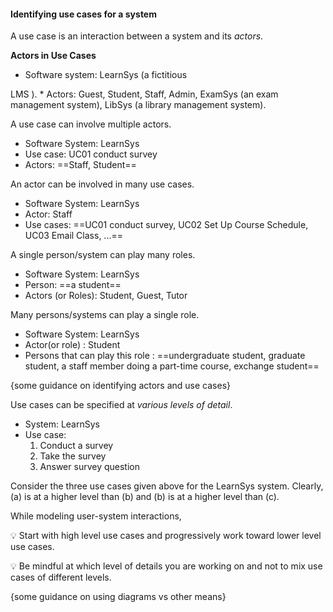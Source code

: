 <link rel="stylesheet" href="{{baseUrl}}/css/textbook.css">

<div class="website-content">

#### Identifying use cases for a system

<div id="main">

A use case is an interaction between a system and its _actors_.

**Actors in Use Cases**

<tip-box type="primary">
<include src="../../../common/definitions.md#def-actor" />
</tip-box>

<tip-box>

* Software system: LearnSys (a fictitious
<popover effect="fade" placement="right" content="Learning Management System">
    LMS
</popover>
).
* Actors: Guest, Student, Staff, Admin, ExamSys (an exam management system), LibSys (a library management system).

</tip-box>

A use case can involve multiple actors.

<tip-box>

* Software System: LearnSys
* Use case: UC01 conduct survey
* Actors: ==Staff, Student==

</tip-box>

An actor can be involved in many use cases.

<tip-box>

* Software System: LearnSys
* Actor: Staff
* Use cases: ==UC01 conduct survey, UC02 Set Up Course Schedule, UC03 Email Class, ...==

</tip-box>

A single person/system can play many roles.

<tip-box>

* Software System: LearnSys
* Person: ==a student==
* Actors (or Roles): Student, Guest, Tutor

</tip-box>

Many persons/systems can play a single role.

<tip-box>

* Software System: LearnSys
* Actor(or role) : Student
* Persons that can play this role : ==undergraduate student, graduate student, a staff member doing a part-time course, exchange student==

</tip-box>

{some guidance on identifying actors and use cases}

Use cases can be specified at _various levels of detail_.

<tip-box>

* System: LearnSys
* Use case:
  1. Conduct a survey
  2. Take the survey
  3. Answer survey question

</tip-box>

Consider the three use cases given above for the LearnSys system. Clearly, (a) is at a higher level than (b) and (b) is at a higher level than (c).

<tip-box type="warning">

While modeling user-system interactions,

:bulb: Start with high level use cases and progressively work toward lower level use cases. <p/>
:bulb: Be mindful at which level of details you are working on and not to mix use cases of different levels.

</tip-box>



{some guidance on using diagrams vs other means}


<!-- extras ------------------------------------------------------------------------------------ -->

<panel header=":paperclip: Extras" expandable type="seamless" expanded>

  <panel header=":mortar_board: Learning Outcomes" expandable type="seamless">
    <include src="exercises.md" />
  </panel>

  <panel header=":package: Resources" expandable type="seamless">
    <include src="resources.md" />
  </panel>

</panel>

</div>

</div>
